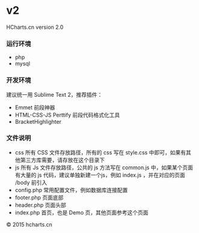 # v2
HCharts.cn version 2.0

### 运行环境

* php
* mysql

### 开发环境

建议统一用 Sublime Text 2，推荐插件：

* Emmet    前段神器
* HTML-CSS-JS Perttify  前段代码格式化工具
* BracketHighlighter


### 文件说明

* css  所有 CSS 文件存放路径，所有的 css 写在 style.css 中即可，如果有其他第三方库需要，请存放在这个目录下
* js   所有 Js 文件存放路径，公共的 js 方法写在 common.js 中，如果某个页面有大量的 js 代码，建议单独新建一个js，例如 index.js ，并在对应的页面 /body 前引入
* config.php  常用配置文件，例如数据库连接配置
* footer.php  页面底部
* header.php  页面头部
* index.php   首页，也是 Demo 页，其他页面参考这个页面


&copy; 2015  hcharts.cn